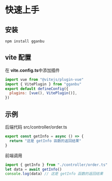# 快速上手

## 安装

```shell
npm install gganbu
```

## vite 配置

在 **vite.config.ts**中添加插件

```js
import vue from "@vitejs/plugin-vue"
import { VitePlugin } from "gganbu"
export default defineConfig({
  plugins: [vue(), VitePlugin()],
})
```

## 示例

后端代码 src/controller/order.ts

```js
export const getInfo = async () => {
  return "这是 getInfo 函数的返回结果"
}
```

前端调用

```js
import { getInfo } from "./controller/order.ts"
let data = await getInfo()
console.log(data) // 这是 getInfo 函数的返回结果
```
